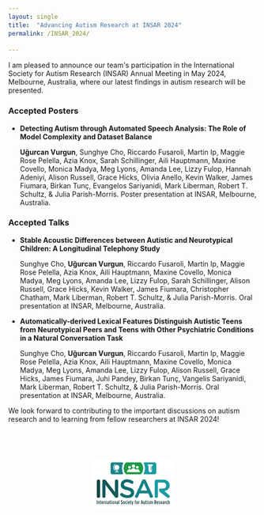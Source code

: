 ```yaml
---
layout: single
title:  "Advancing Autism Research at INSAR 2024"
permalink: /INSAR_2024/

---
```


I am pleased to announce our team's participation in the International Society for Autism Research (INSAR) Annual Meeting in May 2024, Melbourne, Australia, where our latest findings in autism research will be presented.

### Accepted Posters

- **Detecting Autism through Automated Speech Analysis: The Role of Model Complexity and Dataset Balance**  

  **Uğurcan Vurgun**, Sunghye Cho, Riccardo Fusaroli, Martin Ip, Maggie Rose Pelella, Azia Knox, Sarah Schillinger, Aili Hauptmann, Maxine Covello, Monica Madya, Meg Lyons, Amanda Lee, Lizzy Fulop, Hannah Adeniyi, Alison Russell, Grace Hicks, Olivia Anello, Kevin Walker, James Fiumara, Birkan Tunç, Evangelos Sariyanidi, Mark Liberman, Robert T. Schultz, & Julia Parish-Morris. Poster presentation at INSAR, Melbourne, Australia.

### Accepted Talks

- **Stable Acoustic Differences between Autistic and Neurotypical Children: A Longitudinal Telephony Study**  

  Sunghye Cho, **Uğurcan Vurgun**, Riccardo Fusaroli, Martin Ip, Maggie Rose Pelella, Azia Knox, Aili Hauptmann, Maxine Covello, Monica Madya, Meg Lyons, Amanda Lee, Lizzy Fulop, Sarah Schillinger, Alison Russell, Grace Hicks, Kevin Walker, James Fiumara, Christopher Chatham, Mark Liberman, Robert T. Schultz, & Julia Parish-Morris. Oral presentation at INSAR, Melbourne, Australia.

- **Automatically-derived Lexical Features Distinguish Autistic Teens from Neurotypical Peers and Teens with Other Psychiatric Conditions in a Natural Conversation Task**  

  Sunghye Cho, **Uğurcan Vurgun**, Riccardo Fusaroli, Martin Ip, Maggie Rose Pelella, Azia Knox, Aili Hauptmann, Maxine Covello, Monica Madya, Meg Lyons, Amanda Lee, Lizzy Fulop, Alison Russell, Grace Hicks, James Fiumara, Juhi Pandey, Birkan Tunç, Vangelis Sariyanidi, Mark Liberman, Robert T. Schultz, & Julia Parish-Morris. Oral presentation at INSAR, Melbourne, Australia.

We look forward to contributing to the important discussions on autism research and to learning from fellow researchers at INSAR 2024!

  <br/>

<div style="text-align:center; margin-top:40px;">
    <a href="https://www.autism-insar.org/">
        <img src="/assets/images/INSARlogo.png" alt="INSAR Logo">
    </a>
</div>

